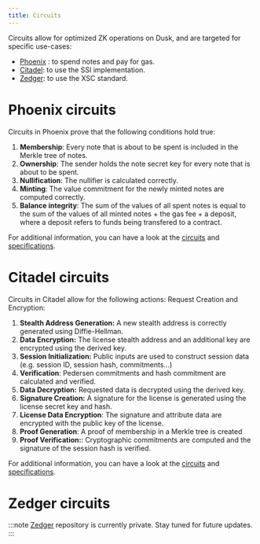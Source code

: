 ```yaml
---
title: Circuits
---
```




Circuits allow for optimized ZK operations on Dusk, and are targeted for specific use-cases:

- [Phoenix](/learn/dusk-protocol/transaction_models/phoenix) : to spend notes and pay for gas.
- [Citadel](/getting-started/digital-identity/protocol): to use the SSI implementation.
- [Zedger](/learn/dusk-protocol/transaction_models/zedger): to use the XSC standard.

# Phoenix circuits
Circuits in Phoenix prove that the following conditions hold true:

1. **Membership**: Every note that is about to be spent is included in the Merkle tree of notes.
2. **Ownership**: The sender holds the note secret key for every note that is about to be spent.
3. **Nullification**: The nullifier is calculated correctly.
4. **Minting**: The value commitment for the newly minted notes are computed correctly.
5. **Balance integrity**: The sum of the values of all spent notes is equal to the sum of the values of all minted notes + the gas fee + a deposit, where a deposit refers to funds being transfered to a contract.

For additional information, you can have a look at the <a href="https://github.com/dusk-network/phoenix/tree/b3ee366887b131993f9e41a11286c39e10f2e816/circuits" target="_blank" >circuits</a> and <a href="https://github.com/dusk-network/phoenix/blob/master/docs/protocol.pdf" target="_blank" >specifications</a>.

# Citadel circuits
Circuits in Citadel allow for the following actions:
Request Creation and Encryption:

1. **Stealth Address Generation:** A new stealth address is correctly generated using Diffie-Hellman.
2. **Data Encryption:** The license stealth address and an additional key are encrypted using the derived key.
3. **Session Initialization:** Public inputs are used to construct session data (e.g. session ID, session hash, commitments...)
4. **Verification**: Pedersen commitments and hash commitment are calculated and verified.
5. **Data Decryption:** Requested data is decrypted using the derived key.
6. **Signature Creation:** A signature for the license is generated using the license secret key and hash.
7. **License Data Encryption**: The signature and attribute data are encrypted with the public key of the license.
8. **Proof Generation**: A proof of membership in a Merkle tree is created
9. **Proof Verification:**: Cryptographic commitments are computed and the signature of the session hash is verified.

For additional information, you can have a look at the <a href="https://github.com/dusk-network/citadel/blob/main/src/license.rs" target="_blank" >circuits</a> and <a href="https://github.com/dusk-network/citadel/blob/main/docs/specs.pdf" target="_blank" >specifications</a>.

# Zedger circuits
:::note
[Zedger](/learn/dusk-protocol/transaction_models/zedger) repository is currently private. Stay tuned for future updates. 
:::

